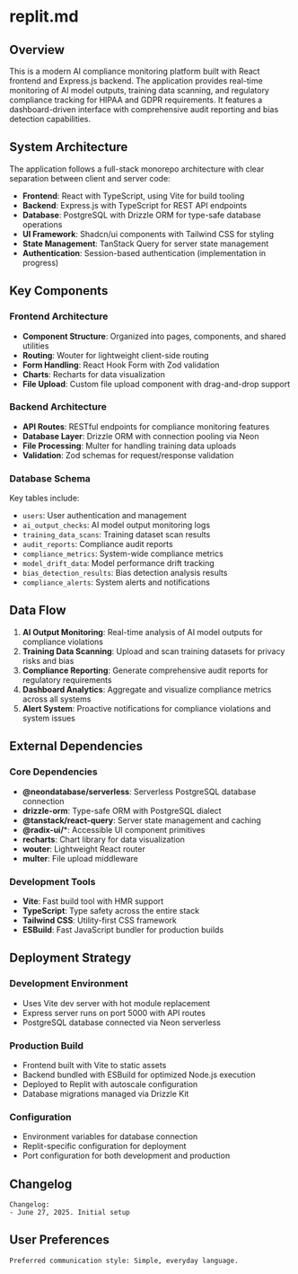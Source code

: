 # replit.md

## Overview

This is a modern AI compliance monitoring platform built with React frontend and Express.js backend. The application provides real-time monitoring of AI model outputs, training data scanning, and regulatory compliance tracking for HIPAA and GDPR requirements. It features a dashboard-driven interface with comprehensive audit reporting and bias detection capabilities.

## System Architecture

The application follows a full-stack monorepo architecture with clear separation between client and server code:

- **Frontend**: React with TypeScript, using Vite for build tooling
- **Backend**: Express.js with TypeScript for REST API endpoints
- **Database**: PostgreSQL with Drizzle ORM for type-safe database operations
- **UI Framework**: Shadcn/ui components with Tailwind CSS for styling
- **State Management**: TanStack Query for server state management
- **Authentication**: Session-based authentication (implementation in progress)

## Key Components

### Frontend Architecture
- **Component Structure**: Organized into pages, components, and shared utilities
- **Routing**: Wouter for lightweight client-side routing
- **Form Handling**: React Hook Form with Zod validation
- **Charts**: Recharts for data visualization
- **File Upload**: Custom file upload component with drag-and-drop support

### Backend Architecture
- **API Routes**: RESTful endpoints for compliance monitoring features
- **Database Layer**: Drizzle ORM with connection pooling via Neon
- **File Processing**: Multer for handling training data uploads
- **Validation**: Zod schemas for request/response validation

### Database Schema
Key tables include:
- `users`: User authentication and management
- `ai_output_checks`: AI model output monitoring logs
- `training_data_scans`: Training dataset scan results
- `audit_reports`: Compliance audit reports
- `compliance_metrics`: System-wide compliance metrics
- `model_drift_data`: Model performance drift tracking
- `bias_detection_results`: Bias detection analysis results
- `compliance_alerts`: System alerts and notifications

## Data Flow

1. **AI Output Monitoring**: Real-time analysis of AI model outputs for compliance violations
2. **Training Data Scanning**: Upload and scan training datasets for privacy risks and bias
3. **Compliance Reporting**: Generate comprehensive audit reports for regulatory requirements
4. **Dashboard Analytics**: Aggregate and visualize compliance metrics across all systems
5. **Alert System**: Proactive notifications for compliance violations and system issues

## External Dependencies

### Core Dependencies
- **@neondatabase/serverless**: Serverless PostgreSQL database connection
- **drizzle-orm**: Type-safe ORM with PostgreSQL dialect
- **@tanstack/react-query**: Server state management and caching
- **@radix-ui/***: Accessible UI component primitives
- **recharts**: Chart library for data visualization
- **wouter**: Lightweight React router
- **multer**: File upload middleware

### Development Tools
- **Vite**: Fast build tool with HMR support
- **TypeScript**: Type safety across the entire stack
- **Tailwind CSS**: Utility-first CSS framework
- **ESBuild**: Fast JavaScript bundler for production builds

## Deployment Strategy

### Development Environment
- Uses Vite dev server with hot module replacement
- Express server runs on port 5000 with API routes
- PostgreSQL database connected via Neon serverless

### Production Build
- Frontend built with Vite to static assets
- Backend bundled with ESBuild for optimized Node.js execution
- Deployed to Replit with autoscale configuration
- Database migrations managed via Drizzle Kit

### Configuration
- Environment variables for database connection
- Replit-specific configuration for deployment
- Port configuration for both development and production

## Changelog

```
Changelog:
- June 27, 2025. Initial setup
```

## User Preferences

```
Preferred communication style: Simple, everyday language.
```